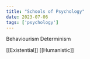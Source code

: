 ```yaml
---
title: "Schools of Psychology"
date: 2023-07-06
tags: ['psychology']
---
```

Behaviourism
Determinism

[[Existential]]
[[Humanistic]]
